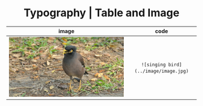 <h1 style="text-align: center">Typography | Table and Image</h1>

|image|code|
|:--:|:--:|
|![singing bird](../image/image.jpg)|`![singing bird](../image/image.jpg)`|
